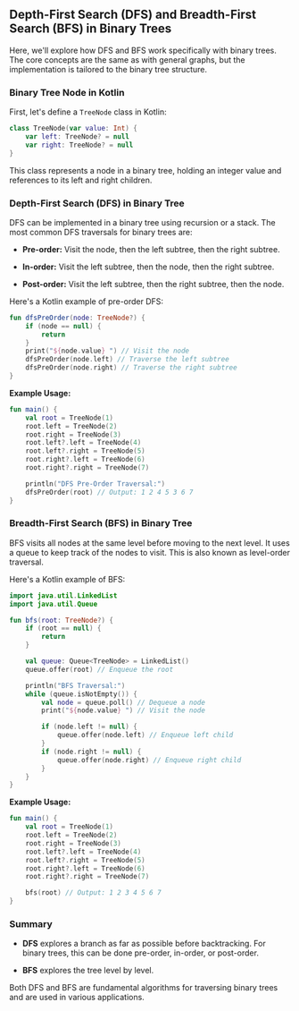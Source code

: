 ## Depth-First Search (DFS) and Breadth-First Search (BFS) in Binary Trees

Here, we'll explore how DFS and BFS work specifically with binary trees. The core concepts are the
same as with general graphs, but the implementation is tailored to the binary tree structure.

### Binary Tree Node in Kotlin

First, let's define a `TreeNode` class in Kotlin:

```kotlin
class TreeNode(var value: Int) {
    var left: TreeNode? = null
    var right: TreeNode? = null
}
```

This class represents a node in a binary tree, holding an integer value and references to its left
and right children.

### Depth-First Search (DFS) in Binary Tree

DFS can be implemented in a binary tree using recursion or a stack. The most common DFS traversals
for binary trees are:

* **Pre-order:** Visit the node, then the left subtree, then the right subtree.

* **In-order:** Visit the left subtree, then the node, then the right subtree.

* **Post-order:** Visit the left subtree, then the right subtree, then the node.

Here's a Kotlin example of pre-order DFS:

```kotlin
fun dfsPreOrder(node: TreeNode?) {
    if (node == null) {
        return
    }
    print("${node.value} ") // Visit the node
    dfsPreOrder(node.left) // Traverse the left subtree
    dfsPreOrder(node.right) // Traverse the right subtree
}
```

**Example Usage:**

```kotlin
fun main() {
    val root = TreeNode(1)
    root.left = TreeNode(2)
    root.right = TreeNode(3)
    root.left?.left = TreeNode(4)
    root.left?.right = TreeNode(5)
    root.right?.left = TreeNode(6)
    root.right?.right = TreeNode(7)

    println("DFS Pre-Order Traversal:")
    dfsPreOrder(root) // Output: 1 2 4 5 3 6 7
}
```

### Breadth-First Search (BFS) in Binary Tree

BFS visits all nodes at the same level before moving to the next level. It uses a queue to keep
track of the nodes to visit. This is also known as level-order traversal.

Here's a Kotlin example of BFS:

```kotlin
import java.util.LinkedList
import java.util.Queue

fun bfs(root: TreeNode?) {
    if (root == null) {
        return
    }

    val queue: Queue<TreeNode> = LinkedList()
    queue.offer(root) // Enqueue the root

    println("BFS Traversal:")
    while (queue.isNotEmpty()) {
        val node = queue.poll() // Dequeue a node
        print("${node.value} ") // Visit the node

        if (node.left != null) {
            queue.offer(node.left) // Enqueue left child
        }
        if (node.right != null) {
            queue.offer(node.right) // Enqueue right child
        }
    }
}
```

**Example Usage:**

```kotlin
fun main() {
    val root = TreeNode(1)
    root.left = TreeNode(2)
    root.right = TreeNode(3)
    root.left?.left = TreeNode(4)
    root.left?.right = TreeNode(5)
    root.right?.left = TreeNode(6)
    root.right?.right = TreeNode(7)

    bfs(root) // Output: 1 2 3 4 5 6 7
}
```

### Summary

* **DFS** explores a branch as far as possible before backtracking. For binary trees, this can be
  done pre-order, in-order, or post-order.

* **BFS** explores the tree level by level.

Both DFS and BFS are fundamental algorithms for traversing binary trees and are used in various
applications.
